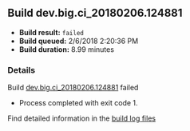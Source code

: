 ## Build dev.big.ci_20180206.124881
- **Build result:** `failed`
- **Build queued:** 2/6/2018 2:20:36 PM
- **Build duration:** 8.99 minutes
### Details
Build [dev.big.ci_20180206.124881](https://winappstudio.visualstudio.com/web/build.aspx?pcguid=a4ef43be-68ce-4195-a619-079b4d9834c2&builduri=vstfs%3a%2f%2f%2fBuild%2fBuild%2f24881) failed

+ Process completed with exit code 1.

Find detailed information in the [build log files](https://uwpctdiags.blob.core.windows.net/buildlogs/dev.big.ci_20180206.124881_logs.zip)
